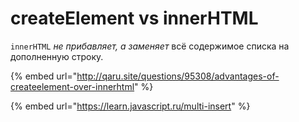 # createElement vs innerHTML

`innerHTML` _не прибавляет, а заменяет_ всё содержимое списка на дополненную строку.

{% embed url="http://qaru.site/questions/95308/advantages-of-createelement-over-innerhtml" %}

{% embed url="https://learn.javascript.ru/multi-insert" %}





